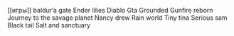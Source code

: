 
[[игры]]
baldur’a gate
Ender lilies 
Diablo
Gta
Grounded 
Gunfire reborn 
Journey to the savage planet
Nancy drew
Rain world
Tiny tina
Serious sam
Black tail
Salt and sanctuary